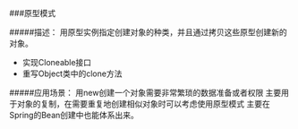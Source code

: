 ###原型模式

#####描述：
用原型实例指定创建对象的种类，并且通过拷贝这些原型创建新的对象。
- 实现Cloneable接口
- 重写Object类中的clone方法

#####应用场景：
用new创建一个对象需要非常繁琐的数据准备或者权限
主要用于对象的复制，在需要重复地创建相似对象时可以考虑使用原型模式
主要在Spring的Bean创建中也能体系出来。